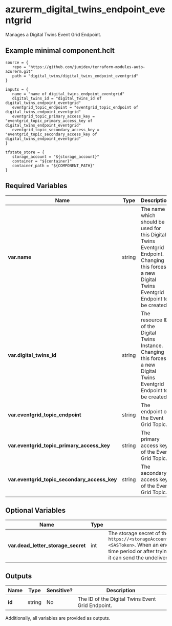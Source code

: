 # azurerm_digital_twins_endpoint_eventgrid

Manages a Digital Twins Event Grid Endpoint.

## Example minimal component.hclt

```hcl
source = {
   repo = "https://github.com/jumidev/terraform-modules-auto-azurerm.git" 
   path = "digital_twins/digital_twins_endpoint_eventgrid" 
}

inputs = {
   name = "name of digital_twins_endpoint_eventgrid" 
   digital_twins_id = "digital_twins_id of digital_twins_endpoint_eventgrid" 
   eventgrid_topic_endpoint = "eventgrid_topic_endpoint of digital_twins_endpoint_eventgrid" 
   eventgrid_topic_primary_access_key = "eventgrid_topic_primary_access_key of digital_twins_endpoint_eventgrid" 
   eventgrid_topic_secondary_access_key = "eventgrid_topic_secondary_access_key of digital_twins_endpoint_eventgrid" 
}

tfstate_store = {
   storage_account = "${storage_account}" 
   container = "${container}" 
   container_path = "${COMPONENT_PATH}" 
}

```

## Required Variables

| Name | Type |  Description |
| ---- | --------- |  ----------- |
| **var.name** | string |  The name which should be used for this Digital Twins Eventgrid Endpoint. Changing this forces a new Digital Twins Eventgrid Endpoint to be created. | 
| **var.digital_twins_id** | string |  The resource ID of the Digital Twins Instance. Changing this forces a new Digital Twins Eventgrid Endpoint to be created. | 
| **var.eventgrid_topic_endpoint** | string |  The endpoint of the Event Grid Topic. | 
| **var.eventgrid_topic_primary_access_key** | string |  The primary access key of the Event Grid Topic. | 
| **var.eventgrid_topic_secondary_access_key** | string |  The secondary access key of the Event Grid Topic. | 

## Optional Variables

| Name | Type |  Description |
| ---- | --------- |  ----------- |
| **var.dead_letter_storage_secret** | int |  The storage secret of the dead-lettering, whose format is `https://<storageAccountname>.blob.core.windows.net/<containerName>?<SASToken>`. When an endpoint can't deliver an event within a certain time period or after trying to deliver the event a certain number of times, it can send the undelivered event to a storage account. | 



## Outputs

| Name | Type | Sensitive? | Description |
| ---- | ---- | --------- | --------- |
| **id** | string | No  | The ID of the Digital Twins Event Grid Endpoint. | 

Additionally, all variables are provided as outputs.
